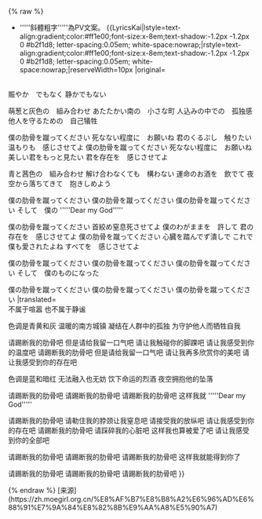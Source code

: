{% raw %}
<lyrics hidden>
* '''''斜體粗字'''''為PV文案。
{{LyricsKai|lstyle=text-align:gradient;color:#ff1e00;font-size:x-8em;text-shadow:-1.2px -1.2px 0 #b2f1d8; letter-spacing:0.05em; white-space:nowrap;|rstyle=text-align:gradient;color:#ff1e00;font-size:x-8em;text-shadow:-1.2px -1.2px 0 #b2f1d8; letter-spacing:0.05em; white-space:nowrap;|reserveWidth=10px
|original=
<br />
賑やか　でもなく
静かでもない

萌葱と灰色の　組み合わせ
あたたかい南の　小さな町
人込みの中での　孤独感
他人を守るための　自己犠牲

僕の肋骨を蹴ってください
死なない程度に　お願いね
君のくるぶし　触りたい
温もりも　感じさせてよ
僕の肋骨を蹴ってください
死なない程度に　お願いね
美しい君をもっと見たい
君を存在を　感じさせてよ

青と茜色の　組み合わせ
解け合わなくても　構わない
運命のお酒を　飲でて
夜空から落ちてきて　抱きしめよう

僕の肋骨を蹴ってください
僕の肋骨を蹴ってください
僕の肋骨を蹴ってください
そして　僕の
'''''Dear my God'''''

僕の肋骨を蹴ってください
首絞め窒息死させてよ
僕のわがままを　許して
君の存在を　感じさせてよ
僕の肋骨を蹴ってください
心臓を踏んでず潰しで
これで　僕も愛されたよね
すべてを　感じさせてよ

僕の肋骨を蹴ってください
僕の肋骨を蹴ってください
僕の肋骨を蹴ってください
そして　僕のものになった

僕の肋骨を蹴ってください
僕の肋骨を蹴ってください
僕の肋骨を蹴ってください
|translated=
<br />
不属于喧嚣
也不属于静谧

色调是青黄和灰
温暖的南方城镇
凝结在人群中的孤独
为守护他人而牺牲自我

请踢断我的肋骨吧
但是请给我留一口气吧
请让我触碰你的脚踝吧
请让我感受到你的温度吧
请踢断我的肋骨吧
但是请给我留一口气吧
请让我再多欣赏你的美吧
请让我感受到你的存在吧

色调是蓝和暗红
无法融入也无妨
饮下命运的烈酒
夜空拥抱他的坠落

请踢断我的肋骨吧
请踢断我的肋骨吧
请踢断我的肋骨吧
这样我就
'''''Dear my God'''''

请踢断我的肋骨吧
请勒住我的脖颈让我窒息吧
请接受我的放纵吧
请让我感受到你的存在吧
请踢断我的肋骨吧
请踩碎我的心脏吧
这样我也算被爱了吧
请让我感受到你的全部吧

请踢断我的肋骨吧
请踢断我的肋骨吧
请踢断我的肋骨吧
这样我就能得到你了

请踢断我的肋骨吧
请踢断我的肋骨吧
请踢断我的肋骨吧
}}


<!--{{JUSF周存|collapsed}}-->
<!--[[分类:中国音乐作品]]-->
<!--[[分类:使用VOCALOID的歌曲]]-->
<!--[[分类:镜音铃歌曲]]-->
</lyrics>
<script src="https://sucicada.github.io/Moegirl-Lyric-Template-Parser/moelyrics.js"></script>
{% endraw  %}
[来源](https://zh.moegirl.org.cn/%E8%AF%B7%E8%B8%A2%E6%96%AD%E6%88%91%E7%9A%84%E8%82%8B%E9%AA%A8%E5%90%A7)

